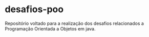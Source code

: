 # desafios-poo
Repositório voltado para a realização dos desafios relacionados a Programação Orientada a Objetos em java.
